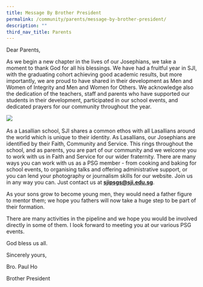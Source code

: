```yaml
---
title: Message By Brother President
permalink: /community/parents/message-by-brother-president/
description: ""
third_nav_title: Parents
---
```

Dear Parents,

  

As we begin a new chapter in the lives of our Josephians, we take a moment to thank God for all his blessings. We have had a fruitful year in SJI, with the graduating cohort achieving good academic results, but more importantly, we are proud to have shared in their development as Men and Women of Integrity and Men and Women for Others. We acknowledge also the dedication of the teachers, staff and parents who have supported our students in their development, participated in our school events, and dedicated prayers for our community throughout the year.

<img src="![](/images/BrPaulHo.png)"  
style="width:40%">  

As a Lasallian school, SJI shares a common ethos with all Lasallians around the world which is unique to their identity. As Lasallians, our Josephians are identified by their Faith, Community and Service. This rings throughout the school, and as parents, you are part of our community and we welcome you to work with us in Faith and Service for our wider fraternity. There are many ways you can work with us as a PSG member - from cooking and baking for school events, to organising talks and offering administrative support, or you can lend your photography or journalism skills for our website. Join us in any way you can. Just contact us at **[sjipsgs@sji.edu.sg](mailto:sjipsgs@sji.edu.sg)**.

  

As your sons grow to become young men, they would need a father figure to mentor them; we hope you fathers will now take a huge step to be part of their formation.

  
There are many activities in the pipeline and we hope you would be involved directly in some of them. I look forward to meeting you at our various PSG events.

  

God bless us all.

  
Sincerely yours,

Bro. Paul Ho

Brother President